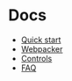 # Docs

* [Quick start](./quick_start.md)
* [Webpacker](./webpacker.md)
* [Controls](./controls.md)
* [FAQ](./faq.md)
